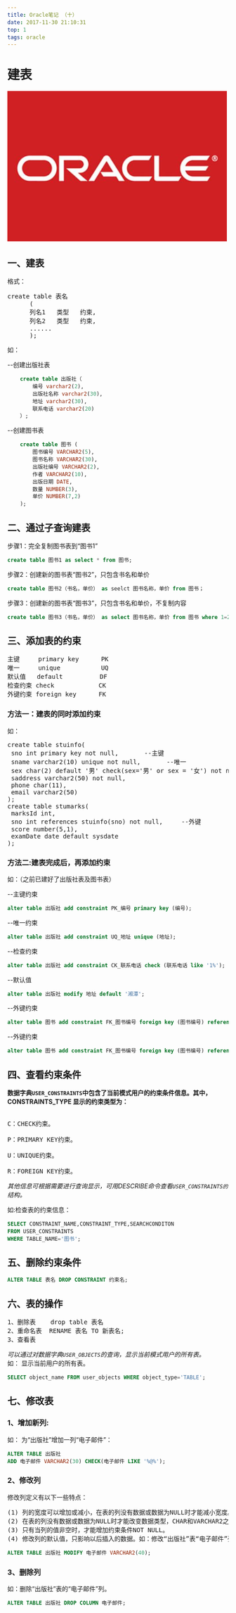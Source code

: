 ```yaml
---
title: Oracle笔记 （十）
date: 2017-11-30 21:10:31
top: 1
tags: oracle
---
```

# 建表
![](https://github.com/No-Sky/storage/raw/master/images/Logo/OracleLogo1.jpg)

 <!-- more -->

## 一、建表

格式：

<pre>
create table 表名
      (
	  列名1   类型   约束,
	  列名2   类型   约束,
	  ......			
      );
</pre>

如：

--创建出版社表
```SQL
	create table 出版社（
		编号 varchar2(2),
		出版社名称 varchar2(30),
		地址 varchar2(30),
		联系电话 varchar2(20)
	）;
```
--创建图书表
```SQL
	create table 图书 (
		图书编号 VARCHAR2(5),
		图书名称 VARCHAR2(30),
		出版社编号 VARCHAR2(2),
		作者 VARCHAR2(10),
		出版日期 DATE,
		数量 NUMBER(3),
		单价 NUMBER(7,2)	
	);
```
## 二、通过子查询建表

步骤1：完全复制图书表到“图书1”
```SQL
create table 图书1 as select * from 图书;
```
步骤2：创建新的图书表“图书2”，只包含书名和单价
```SQL
create table 图书2（书名，单价） as seelct 图书名称，单价 from 图书；
```
步骤3：创建新的图书表“图书3”，只包含书名和单价，不复制内容
```SQL
create table 图书3（书名，单价） as select 图书名称，单价 from 图书 where 1=2；
```
## 三、添加表的约束

<pre>
主键     primary key      PK
唯一     unique           UQ
默认值   default          DF
检查约束 check            CK
外键约束 foreign key      FK
</pre>

### 方法一：建表的同时添加约束 

如：

<pre>
create table stuinfo(
 sno int primary key not null,       --主键
 sname varchar2(10) unique not null,       --唯一
 sex char(2) default '男' check(sex='男' or sex = '女') not null,   --默认及检查
 saddress varchar2(50) not null,
 phone char(11),
 email varchar2(50)
);
create table stumarks(
 marksId int,
 sno int references stuinfo(sno) not null,     --外键
 score number(5,1),
 examDate date default sysdate
);
</pre>

### 方法二:建表完成后，再添加约束

如：（之前已建好了出版社表及图书表）


--主键约束
```SQL
alter table 出版社 add constraint PK_编号 primary key (编号);
```
--唯一约束
```SQL
alter table 出版社 add constraint UQ_地址 unique (地址);
```
--检查约束
```SQL
alter table 出版社 add constraint CK_联系电话 check (联系电话 like '1%');
```
--默认值
```SQL
alter table 出版社 modify 地址 default '湘潭';
```
--外键约束
```SQL
alter table 图书 add constraint FK_图书编号 foreign key (图书编号) references 出版社(编号);
```
--外键约束
```SQL
alter table 图书 add constraint FK_图书编号 foreign key (图书编号) references 出版社(编号);
```
## 四、查看约束条件

**数据字典`USER_CONSTRAINTS`中包含了当前模式用户的约束条件信息。其中，CONSTRAINTS_TYPE 显示的约束类型为：**

<pre>		
C：CHECK约束。

P：PRIMARY KEY约束。
​		
U：UNIQUE约束。
​		
R：FOREIGN KEY约束。
</pre>	

*其他信息可根据需要进行查询显示，可用DESCRIBE命令查看`USER_CONSTRAINTS的`结构。*

如:检查表的约束信息：
```SQL
SELECT CONSTRAINT_NAME,CONSTRAINT_TYPE,SEARCHCONDITON
FROM USER_CONSTRAINTS
WHERE TABLE_NAME='图书';
```

## 五、删除约束条件
```SQL
ALTER TABLE 表名 DROP CONSTRAINT 约束名;
```

## 六、表的操作

<pre>
1、删除表    drop table 表名
2、重命名表  RENAME 表名 TO 新表名;
3、查看表
</pre>

*可以通过对数据字典`USER_OBJECTS`的查询，显示当前模式用户的所有表。*
​	
如： 显示当前用户的所有表。
```SQL
SELECT object_name FROM user_objects WHERE object_type='TABLE';
```

## 七、修改表

### 1、增加新列:

如： 为“出版社”增加一列“电子邮件”：
```SQL
ALTER TABLE 出版社		
ADD 电子邮件 VARCHAR2(30) CHECK(电子邮件 LIKE '%@%');
```
### 2、修改列
修改列定义有以下一些特点：

<pre>
(1) 列的宽度可以增加或减小，在表的列没有数据或数据为NULL时才能减小宽度。
(2) 在表的列没有数据或数据为NULL时才能改变数据类型，CHAR和VARCHAR2之间可以随意转换。
(3) 只有当列的值非空时，才能增加约束条件NOT NULL。
(4) 修改列的默认值，只影响以后插入的数据。如：修改“出版社”表“电子邮件”列的宽度为40。
</pre>	

```SQL
ALTER TABLE 出版社 MODIFY 电子邮件 VARCHAR2(40);
```
### 3、删除列
如：删除“出版社”表的“电子邮件”列。
```SQL
ALTER TABLE 出版社 DROP COLUMN 电子邮件;
```